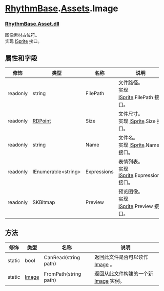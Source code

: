 # [RhythmBase](../namespaces.md).[Assets](../namespace/Assets.md).Image
### [RhythmBase.Asset.dll](../assembly/RhythmAsset.md)
图像素材占位符。  
实现 [ISprite][i] 接口。

## 属性和字段

修饰 | 类型 | 名称 | 说明
-|-|-|-
readonly | string | FilePath | 文件路径。<br>实现 [ISprite][i].FilePath 接口。
readonly | [RDPoint](../class/RDPoint.md) | Size  | 文件尺寸。<br>实现 [ISprite][i].Size 接口。
readonly | string | Name | 文件名。<br>实现 [ISprite][i].Name 接口。
readonly | IEnumerable\<string\> | Expressions | 表情列表。<br>实现 [ISprite][i].Expressions 接口。
readonly | SKBitmap | Preview | 预览图像。<br>实现 [ISprite][i].Preview 接口。

## 方法

修饰 | 类型 | 名称 | 说明
-|-|-|-
| static | bool | CanRead(string path) | 返回此文件是否可以读作 [Image]() 。
| static | [Image]() | FromPath(string path) | 返回从此文件构建的一个新 [Image]() 实例。

[i]: ../interface/ISprite.md
